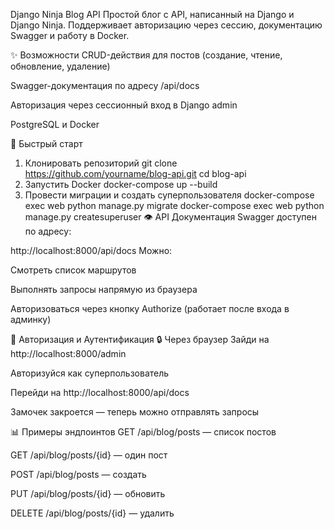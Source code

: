 Django Ninja Blog API
Простой блог с API, написанный на Django и Django Ninja. Поддерживает авторизацию через сессию, документацию Swagger и работу в Docker.

✨ Возможности
CRUD-действия для постов (создание, чтение, обновление, удаление)

Swagger-документация по адресу /api/docs

Авторизация через сессионный вход в Django admin

PostgreSQL и Docker

🚀 Быстрый старт
1. Клонировать репозиторий
git clone https://github.com/yourname/blog-api.git
cd blog-api
2. Запустить Docker
docker-compose up --build
3. Провести миграции и создать суперпользователя
docker-compose exec web python manage.py migrate
docker-compose exec web python manage.py createsuperuser
👁️ API Документация
Swagger доступен по адресу:

http://localhost:8000/api/docs
Можно:

Смотреть список маршрутов

Выполнять запросы напрямую из браузера

Авторизоваться через кнопку Authorize (работает после входа в админку)

🔐 Авторизация и Аутентификация
🔒 Через браузер
Зайди на http://localhost:8000/admin

Авторизуйся как суперпользователь

Перейди на http://localhost:8000/api/docs

Замочек закроется — теперь можно отправлять запросы

📊 Примеры эндпоинтов
GET /api/blog/posts — список постов

GET /api/blog/posts/{id} — один пост

POST /api/blog/posts — создать

PUT /api/blog/posts/{id} — обновить

DELETE /api/blog/posts/{id} — удалить